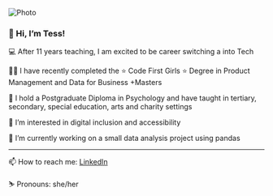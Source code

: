 ![Photo](https://github.com/user-attachments/assets/2b9dc72c-a3d8-416a-a0cb-5588c1606316)

### 👋 Hi, I’m Tess!

💻  After 11 years teaching, I am excited to be career switching a into Tech

👩‍💻 I have recently completed the ⭐️ Code First Girls ⭐️ Degree in Product Management and Data for Business +Masters

🧠 I hold a Postgraduate Diploma in Psychology and have taught in tertiary, secondary, special education, arts and charity settings

🦾 I’m interested in digital inclusion and accessibility

🌱 I’m currently working on a small data analysis project using pandas

---
📫 How to reach me: [LinkedIn](https://www.linkedin.com/in/tess-connell/)

⛷️ Pronouns: she/her
